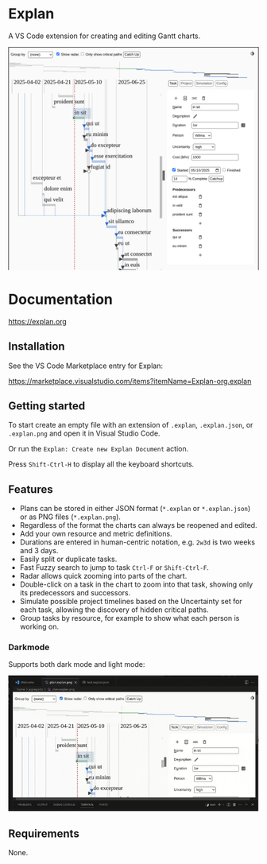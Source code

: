 # Explan

A VS Code extension for creating and editing Gantt charts.

![Screenshot](images/Screenshot.png)

# Documentation

https://explan.org

## Installation

See the VS Code Marketplace entry for Explan:

https://marketplace.visualstudio.com/items?itemName=Explan-org.explan

## Getting started

To start create an empty file with an extension of `.explan`, `.explan.json`, or
`.explan.png` and open it in Visual Studio Code.

Or run the `Explan: Create new Explan Document` action.

Press `Shift-Ctrl-H` to display all the keyboard shortcuts.

## Features

- Plans can be stored in either JSON format (`*.explan` or `*.explan.json`) or
  as PNG files (`*.explan.png`).
- Regardless of the format the charts can always be reopened and edited.
- Add your own resource and metric definitions.
- Durations are entered in human-centric notation, e.g. `2w3d` is two weeks and
  3 days.
- Easily split or duplicate tasks.
- Fast Fuzzy search to jump to task `Ctrl-F` or `Shift-Ctrl-F`.
- Radar allows quick zooming into parts of the chart.
- Double-click on a task in the chart to zoom into that task, showing only its
  predecessors and successors.
- Simulate possible project timelines based on the Uncertainty set for each
  task, allowing the discovery of hidden critical paths.
- Group tasks by resource, for example to show what each person is working on.

### Darkmode

Supports both dark mode and light mode:

![Darkmode](images/darkmode.gif)

## Requirements

None.
